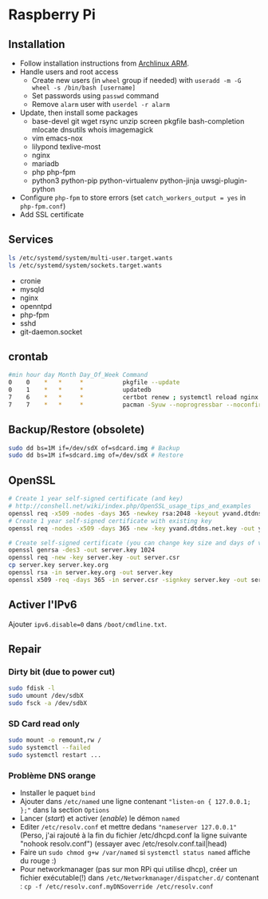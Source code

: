 # Raspberry Pi

## Installation

- Follow installation instructions from [Archlinux ARM](http://archlinuxarm.org/platforms/armv7/broadcom/raspberry-pi-2).
- Handle users and root access
    - Create new users (in `wheel` group if needed) with `useradd -m -G wheel -s /bin/bash [username]`
    - Set passwords using `passwd` command
    - Remove `alarm` user with `userdel -r alarm`
- Update, then install some packages
    - base-devel git wget rsync unzip screen pkgfile bash-completion mlocate dnsutils whois imagemagick
    - vim emacs-nox
    - lilypond texlive-most
    - nginx
    - mariadb
    - php php-fpm
    - python3 python-pip python-virtualenv python-jinja uwsgi-plugin-python
- Configure `php-fpm` to store errors (set `catch_workers_output = yes` in `php-fpm.conf`)
- Add SSL certificate

## Services

```bash
ls /etc/systemd/system/multi-user.target.wants
ls /etc/systemd/system/sockets.target.wants
```

- cronie
- mysqld
- nginx
- openntpd
- php-fpm
- sshd
- git-daemon.socket

## crontab

```bash
#min hour day Month Day_Of_Week Command
0    0    *   *     *           pkgfile --update
0    1    *   *     *           updatedb
7    6    *   *     *           certbot renew ; systemctl reload nginx
7    7    *   *     *           pacman -Syuw --noprogressbar --noconfirm
```

## Backup/Restore (obsolete)

```bash
sudo dd bs=1M if=/dev/sdX of=sdcard.img # Backup
sudo dd bs=1M if=sdcard.img of=/dev/sdX # Restore
```

## OpenSSL

```bash
# Create 1 year self-signed certificate (and key)
# http://conshell.net/wiki/index.php/OpenSSL_usage_tips_and_examples
openssl req -x509 -nodes -days 365 -newkey rsa:2048 -keyout yvand.dtdns.net.key -out yvand.dtdns.net.crt
# Create 1 year self-signed certificate with existing key
openssl req -nodes -x509 -days 365 -new -key yvand.dtdns.net.key -out yvand.dtdns.net.crt

# Create self-signed certificate (you can change key size and days of validity)
openssl genrsa -des3 -out server.key 1024
openssl req -new -key server.key -out server.csr
cp server.key server.key.org
openssl rsa -in server.key.org -out server.key
openssl x509 -req -days 365 -in server.csr -signkey server.key -out server.crt
```

## Activer l'IPv6

Ajouter `ipv6.disable=0` dans `/boot/cmdline.txt`.

## Repair


### Dirty bit (due to power cut)

```bash
sudo fdisk -l
sudo umount /dev/sdbX
sudo fsck -a /dev/sdbX
```

### SD Card read only

```bash
sudo mount -o remount,rw /
sudo systemctl --failed
sudo systemctl restart ...
```

### Problème DNS orange

- Installer le paquet `bind`
- Ajouter dans `/etc/named` une ligne contenant `"listen-on { 127.0.0.1; };"` dans la section `Options`
- Lancer (*start*) et activer (*enable*) le démon `named`
- Editer `/etc/resolv.conf` et mettre dedans `"nameserver 127.0.0.1"` (Perso, j'ai rajouté à la fin du fichier /etc/dhcpd.conf la ligne suivante "nohook resolv.conf") (essayer avec /etc/resolv.conf.tail|head)
- Faire un `sudo chmod g+w /var/named` si `systemctl status named` affiche du rouge :)
- Pour networkmanager (pas sur mon RPi qui utilise dhcp), créer un fichier exécutable(!) dans `/etc/Networkmanager/dispatcher.d/` contenant : `cp -f /etc/resolv.conf.myDNSoverride /etc/resolv.conf`
